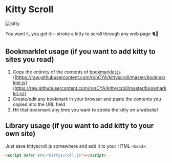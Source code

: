 # Kitty Scroll

![kitty](https://user-images.githubusercontent.com/5785323/81567028-12c34a80-93df-11ea-89b3-4b401aa7cfe6.png)

You want it, you got it— stroke a kitty to scroll through any web page 🐈🤚

## Bookmarklet usage (if you want to add kitty to sites you read)

1. Copy the entirety of the contents of [bookmarklet.js](https://raw.githubusercontent.com/ronCYA/kittyscroll/master/bookmarklet.js) ([https://raw.githubusercontent.com/ronCYA/kittyscroll/master/bookmarklet.js](https://raw.githubusercontent.com/ronCYA/kittyscroll/master/bookmarklet.js))
2. Create/edit any bookmark in your browser and paste the contents you copied into the URL field
3. Hit that bookmark any time you want to stroke the kitty on a website!

## Library usage (if you want to add kitty to your own site)

Just save kittyscroll.js somewhere and add it to your HTML `<head>`:

```html
<script defer src="kittyscroll.js"></script>
```